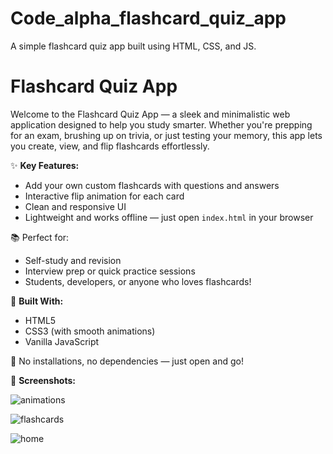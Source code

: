 # Code_alpha_flashcard_quiz_app
A simple flashcard quiz app built using HTML, CSS, and JS.

# Flashcard Quiz App

Welcome to the Flashcard Quiz App — a sleek and minimalistic web application designed to help you study smarter. Whether you're prepping for an exam, brushing up on trivia, or just testing your memory, this app lets you create, view, and flip flashcards effortlessly.

✨ **Key Features:**
- Add your own custom flashcards with questions and answers
- Interactive flip animation for each card
- Clean and responsive UI
- Lightweight and works offline — just open `index.html` in your browser

📚 Perfect for:
- Self-study and revision
- Interview prep or quick practice sessions
- Students, developers, or anyone who loves flashcards!

🔧 **Built With:**
- HTML5
- CSS3 (with smooth animations)
- Vanilla JavaScript

📝 No installations, no dependencies — just open and go!

📸 **Screenshots:**

![animations](https://github.com/user-attachments/assets/aad57fd5-c46d-40ae-9b66-be137a2596dc)

![flashcards](https://github.com/user-attachments/assets/c3051669-8756-41c7-981b-0de2916a88a9)

![home](https://github.com/user-attachments/assets/53ee9077-8548-41db-b458-aecb43cec7f0)






